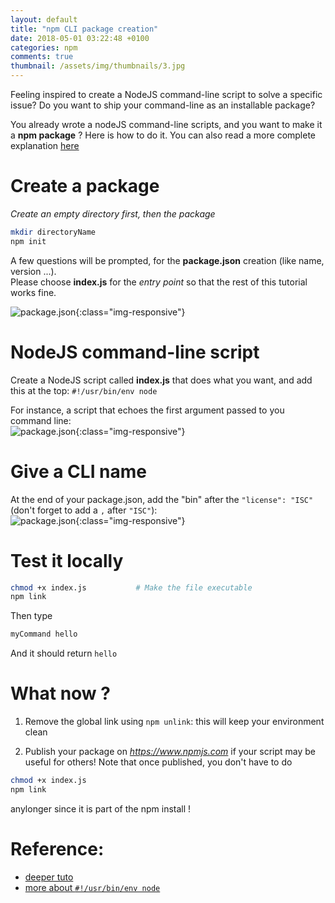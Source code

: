 ```yaml
---
layout: default
title: "npm CLI package creation"
date: 2018-05-01 03:22:48 +0100
categories: npm
comments: true
thumbnail: /assets/img/thumbnails/3.jpg
---
```


Feeling inspired to create a NodeJS command-line script to solve a specific issue? Do you want to ship your command-line as an installable package?

You already wrote a nodeJS command-line scripts, and you want to make it a **npm package** ? Here is how to do it. You can also read a more complete explanation [here][tuto]

# Create a package

_Create an empty directory first, then the package_

```bash
mkdir directoryName
npm init
```

A few questions will be prompted, for the **package.json** creation (like name, version ...).  
Please choose **index.js** for the _entry point_ so that the rest of this tutorial works fine.

![package.json](https://ibin.co/40MxxpJBR6AD.png){:class="img-responsive"}

# NodeJS command-line script

Create a NodeJS script called **index.js** that does what you want, and add this at the top: `#!/usr/bin/env node`

For instance, a script that echoes the first argument passed to you command line:  
![package.json](https://ibin.co/40My2p1qGvCT.png){:class="img-responsive"}

# Give a CLI name

At the end of your package.json, add the "bin" after the `"license": "ISC"` (don't forget to add a `,` after `"ISC"`):  
![package.json](https://ibin.co/40N2UCMOqptD){:class="img-responsive"}

# Test it locally

```bash
chmod +x index.js           # Make the file executable
npm link
```

Then type

```bash
myCommand hello
```

And it should return `hello`

# What now ?

1. Remove the global link using `npm unlink`:
   this will keep your environment clean

2. Publish your package on _https://www.npmjs.com_ if your script may be useful for others! Note that once published, you don't have to do

```bash
chmod +x index.js
npm link
```

anylonger since it is part of the npm install !

# Reference:

- [deeper tuto][tuto]
- [more about `#!/usr/bin/env node`][shebang]

[tuto]: https://medium.com/netscape/a-guide-to-create-a-nodejs-command-line-package-c2166ad0452e
[shebang]: https://en.wikipedia.org/wiki/Shebang_%28Unix%29

